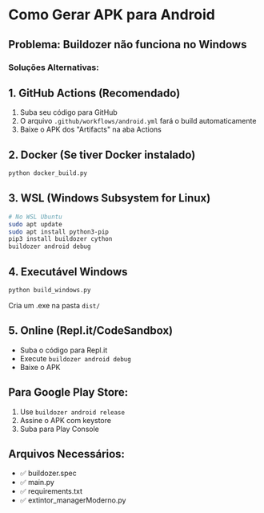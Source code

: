 # Como Gerar APK para Android

## Problema: Buildozer não funciona no Windows

### Soluções Alternativas:

## 1. **GitHub Actions (Recomendado)**
1. Suba seu código para GitHub
2. O arquivo `.github/workflows/android.yml` fará o build automaticamente
3. Baixe o APK dos "Artifacts" na aba Actions

## 2. **Docker (Se tiver Docker instalado)**
```bash
python docker_build.py
```

## 3. **WSL (Windows Subsystem for Linux)**
```bash
# No WSL Ubuntu
sudo apt update
sudo apt install python3-pip
pip3 install buildozer cython
buildozer android debug
```

## 4. **Executável Windows**
```bash
python build_windows.py
```
Cria um .exe na pasta `dist/`

## 5. **Online (Repl.it/CodeSandbox)**
- Suba o código para Repl.it
- Execute `buildozer android debug`
- Baixe o APK

## Para Google Play Store:
1. Use `buildozer android release`
2. Assine o APK com keystore
3. Suba para Play Console

## Arquivos Necessários:
- ✅ buildozer.spec
- ✅ main.py  
- ✅ requirements.txt
- ✅ extintor_managerModerno.py